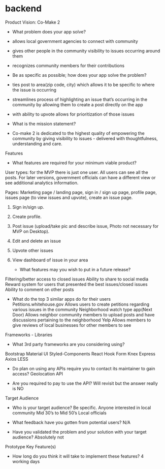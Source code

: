 # backend

Product Vision:    Co-Make 2
- What problem does your app solve? 
- allows local government agencies to connect with community
- gives other people in the community visibility to issues occurring around them
- recognizes community members for their contributions
 




- Be as specific as possible; how does your app solve the problem?
- ties post to area(zip code, city) which allows it to be specific to where the issue is occurring 
- streamlines process of highlighting an issue that’s occurring in the community by allowing them to create a post directly on the app
- with ability to upvote allows for prioritization of those issues

- What is the mission statement? 
- Co-make 2 is dedicated to the highest quality of empowering the community by giving visibility to issues - delivered with thoughtfulness, understanding and care.

Features

- What features are required for your minimum viable product?

User types: for the MVP there is just one user. All users can see all the posts. 
For later versions, government officials can have a different view or see additional analytics information.

Pages: Marketing page / landing page, sign in / sign up page, profile page, issues page (to view issues and upvote), create an issue page.

1. Sign in/sign up.

2. Create profile.

3. Post issue (upload/take pic and describe issue, Photo not necessary for MVP on Desktop).

4. Edit and delete an issue

5. Upvote other issues

6. View dashboard of issue in your area


     - What features may you wish to put in a future release?

Filtering/better access to closed issues
Ability to share to social media
Reward system for users that presented the best issues/closed issues
Ability to comment on other posts

- What do the top 3 similar apps do for their users
 Petitions.whitehouse.gov
 Allows users to create petitions regarding various issues in the community
Neighborhood watch type app(Next Door)
Allows neighbor community members to upload posts and have discussions pertaining to the neighborhood
Yelp
Allows members to give reviews of local businesses for other members to see






Frameworks - Libraries

- What 3rd party frameworks are you considering using? 

Bootstrap
Material UI
Styled-Components
React Hook Form
Knex 
Express
Axios
LESS

- Do plan on using any APIs require you to contact its maintainer to gain access? 
Geolocation API

- Are you required to pay to use the API? 
Will revisit but the answer really is NO




Target Audience

- Who is your target audience? Be specific. 
Anyone interested in local community
Mid 30’s to Mid 50’s
Local officials
	

- What feedback have you gotten from potential users?
N/A

- Have you validated the problem and your solution with your target audience? 
Absolutely not


Prototype Key Feature(s)

- How long do you think it will take to implement these features?
4 working days
